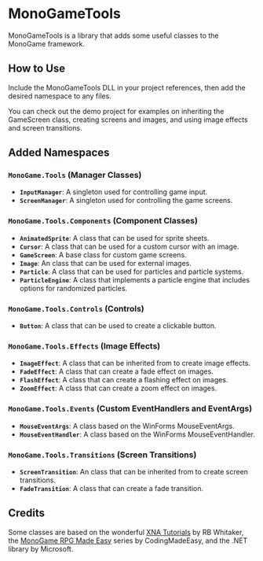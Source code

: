 # MonoGameTools
MonoGameTools is a library that adds some useful classes to the MonoGame framework.

## How to Use
Include the MonoGameTools DLL in your project references, then add the desired namespace to any files.

You can check out the demo project for examples on inheriting the GameScreen class, creating screens and images, and using image effects and screen transitions.

## Added Namespaces

### `MonoGame.Tools` (Manager Classes)

* **`InputManager`**: A singleton used for controlling game input.
* **`ScreenManager`**: A singleton used for controlling the game screens.

### `MonoGame.Tools.Components` (Component Classes)

* **`AnimatedSprite`**: A class that can be used for sprite sheets.
* **`Cursor`**: A class that can be used for a custom cursor with an image.
* **`GameScreen`**: A base class for custom game screens.
* **`Image`**: An class that can be used for external images.
* **`Particle`**: A class that can be used for particles and particle systems.
* **`ParticleEngine`**: A class that implements a particle engine that includes options for randomized particles.

### `MonoGame.Tools.Controls` (Controls)

* **`Button`**: A class that can be used to create a clickable button.

### `MonoGame.Tools.Effects` (Image Effects)

* **`ImageEffect`**: A class that can be inherited from to create image effects.
* **`FadeEffect`**: A class that can create a fade effect on images.
* **`FlashEffect`**: A class that can create a flashing effect on images.
* **`ZoomEffect`**: A class that can create a zoom effect on images.

### `MonoGame.Tools.Events` (Custom EventHandlers and EventArgs)

* **`MouseEventArgs`**: A class based on the WinForms MouseEventArgs.
* **`MouseEventHandler`**: A class based on the WinForms MouseEventHandler.

### `MonoGame.Tools.Transitions` (Screen Transitions)

* **`ScreenTransition`**: An class that can be inherited from to create screen transitions.
* **`FadeTransition`**: A class that can create a fade transition.

## Credits
Some classes are based on the wonderful [XNA Tutorials](http://rbwhitaker.wikidot.com/xna-tutorials) by RB Whitaker, the [MonoGame RPG Made Easy](https://www.youtube.com/playlist?list=PLHJE4y54mpC5hrlDv8yFHPfrSNhqFoA0h) series by CodingMadeEasy, and the .NET library by Microsoft.
